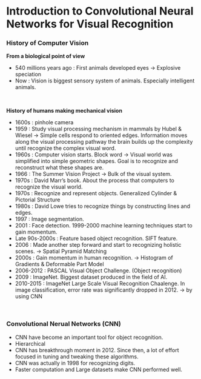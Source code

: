 # Introduction to Convolutional Neural Networks for Visual Recognition

### **History of Computer Vision**
**From a biological point of view**
- 540 millions years ago : First animals developed eyes -> Explosive speciation
- Now : Vision is biggest sensory system of animals. Especially intelligent animals.
<br>

**History of humans making mechanical vision**
- 1600s : pinhole camera
- 1959 : Study visual processing mechanism in mammals by Hubel & Wiesel → Simple cells respond to oriented edges. Information moves along the visual processing pathway the brain builds up the complexity until recognize the complex visual word.
- 1960s : Computer vision starts. Block word → Visual world was simplified into simple geometric shapes. Goal is to recognize and reconstruct what these shapes are.
- 1966 : The Summer Vision Project -> Bulk of the visual system. 
- 1970s : David Marr’s book. About the process that computers to recognize the visual world.
- 1970s : Recognize and represent objects. Generalized Cylinder & Pictorial Structure
- 1980s : David Lowe tries to recognize things by constructing lines and edges.
- 1997 : Image segmentation.
- 2001 : Face detection. 1999-2000 machine learning techniques start to gain momentum.
- Late 90s-2000s : Feature based object recognition. SIFT feature.
- 2006 : Made another step forward and start to recognizing holistic scenes. → Spatial Pyramid Matching 
- 2000s : Gain momentum in human recognition. → Histogram of Gradients & Deformable Part Model
- 2006-2012 : PASCAL Visual Object Challenge. (Object recognition) 
- 2009 : ImageNet. Biggest dataset produced in the field of AI.
- 2010-2015 : ImageNet Large Scale Visual Recognition Chaalenge. In image classification, error rate was significantly dropped in 2012. → by using CNN

<br>

### Convolutional Nerual Networks (CNN)
- CNN have become an important tool for object recognition.
- Hierarchical
- CNN has breakthrough moment in 2012. Since then, a lot of effort focused in tuning and tweaking these algorithms.
- CNN was actually in 1998 for recognizing digits.
- Faster computation and Large datasets make CNN performed well.
